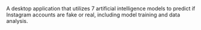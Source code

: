 A desktop application that utilizes 7 artificial intelligence models to predict if Instagram accounts are fake or real, including model training and data analysis.
